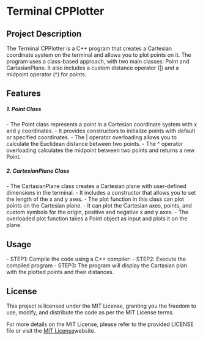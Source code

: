 <h1>Terminal CPPlotter</h1>

<h2>Project Description</h2>
<p>The Terminal CPPlotter is a C++ program that creates a Cartesian coordinate system on the terminal and allows you to plot points on it. The program uses a class-based approach, with two main classes: Point and CartasianPlane. It also includes a custom distance operator (|) and a midpoint operator (^) for points.</p>

<h2>Features</h2>
<h5>1. Point Class</h5>
- The Point class represents a point in a Cartesian coordinate system with x and y coordinates.
- It provides constructors to initialize points with default or specified coordinates.
- The | operator overloading allows you to calculate the Euclidean distance between two points.
- The ^ operator overloading calculates the midpoint between two points and returns a new Point.

<h5>2. CartesianPlane Class</h5>
- The CartasianPlane class creates a Cartesian plane with user-defined dimensions in the terminal.
- It includes a constructor that allows you to set the length of the x and y axes.
- The plot function in this class can plot points on the Cartesian plane.
- It can plot the Cartesian axes, points, and custom symbols for the origin, positive and negative x and y axes.
- The overloaded plot function takes a Point object as input and plots it on the plane.

<h2>Usage</h2>
- STEP1: Compile the code using a C++ compiler:
- STEP2: Execute the compiled program
- STEP3: The program will display the Cartasian plan with the plotted points and their distances.
  
<h2>License</h2>
This project is licensed under the MIT License, granting you the freedom to use, modify, and distribute the code as per the MIT License terms.

For more details on the MIT License, please refer to the provided LICENSE file or visit the <a href="https://opensource.org/licenses/MIT">MIT License</a>website.
